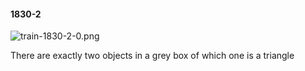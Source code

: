 #### 1830-2
![train-1830-2-0.png](https://github.com/lil-lab/nlvr/raw/master/nlvr/train/images/34/train-1830-2-0.png "train-1830-2-0.png")

There are exactly two objects in a grey box of which one is a triangle